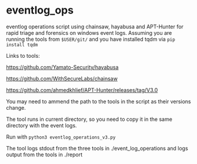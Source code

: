 # eventlog_ops
eventlog operations script using chainsaw, hayabusa and APT-Hunter for rapid triage and forensics on windows event logs.
Assuming you are running the tools from `$USER/git/` and you have installed tqdm via `pip install tqdm`

Links to tools:

https://github.com/Yamato-Security/hayabusa

https://github.com/WithSecureLabs/chainsaw

https://github.com/ahmedkhlief/APT-Hunter/releases/tag/V3.0

You may need to ammend the path to the tools in the script as their versions change.

The tool runs in current directory, so you need to copy it in the same directory with the event logs. 

Run with `python3 eventlog_operations_v3.py`

The tool logs stdout from the three tools in ./event_log_operations and logs output from the tools in ./report
